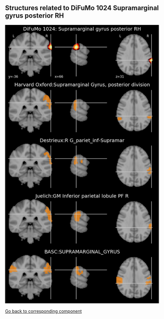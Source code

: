 


## Structures related to DiFuMo 1024 Supramarginal gyrus posterior RH

![129](129.jpg "Structures related to DiFuMo 1024 Supramarginal gyrus posterior RH")

[Go back to corresponding component](https://parietal-inria.github.io/DiFuMo/1024/html/129.html)